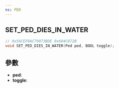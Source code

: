 ```yaml
---
ns: PED
---
```

## SET_PED_DIES_IN_WATER

```c
// 0x56CEF0AC79073BDE 0x604C872B
void SET_PED_DIES_IN_WATER(Ped ped, BOOL toggle);
```


## 參數
* **ped**: 
* **toggle**: 

